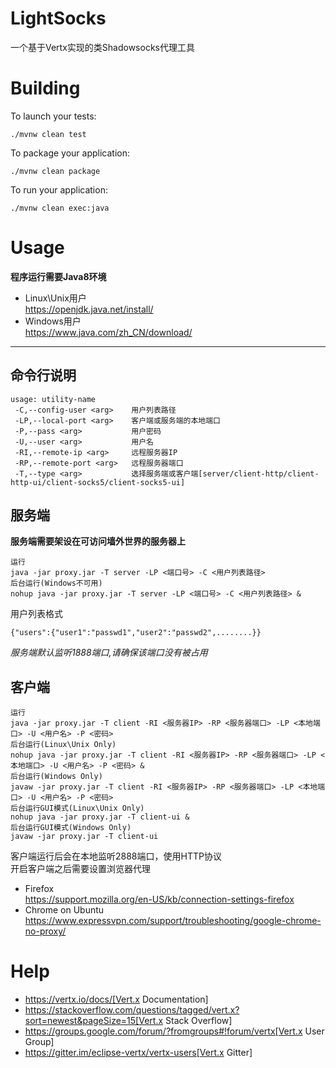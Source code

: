 LightSocks
==========
一个基于Vertx实现的类Shadowsocks代理工具

Building
========

To launch your tests:
```
./mvnw clean test
```

To package your application:
```
./mvnw clean package
```

To run your application:
```
./mvnw clean exec:java
```

Usage
=====
**程序运行需要Java8环境**
* Linux\Unix用户  
  https://openjdk.java.net/install/
* Windows用户  
  https://www.java.com/zh_CN/download/

****
命令行说明
----
```
usage: utility-name
 -C,--config-user <arg>    用户列表路径
 -LP,--local-port <arg>    客户端或服务端的本地端口
 -P,--pass <arg>           用户密码
 -U,--user <arg>           用户名
 -RI,--remote-ip <arg>     远程服务器IP
 -RP,--remote-port <arg>   远程服务器端口
 -T,--type <arg>           选择服务端或客户端[server/client-http/client-http-ui/client-socks5/client-socks5-ui]
```
服务端
-----
**服务端需要架设在可访问墙外世界的服务器上**
```
运行
java -jar proxy.jar -T server -LP <端口号> -C <用户列表路径>
后台运行(Windows不可用)
nohup java -jar proxy.jar -T server -LP <端口号> -C <用户列表路径> &
```
用户列表格式
```
{"users":{"user1":"passwd1","user2":"passwd2",........}}
```
*服务端默认监听1888端口,请确保该端口没有被占用*

客户端
-----
```
运行
java -jar proxy.jar -T client -RI <服务器IP> -RP <服务器端口> -LP <本地端口> -U <用户名> -P <密码>
后台运行(Linux\Unix Only)
nohup java -jar proxy.jar -T client -RI <服务器IP> -RP <服务器端口> -LP <本地端口> -U <用户名> -P <密码> &
后台运行(Windows Only)
javaw -jar proxy.jar -T client -RI <服务器IP> -RP <服务器端口> -LP <本地端口> -U <用户名> -P <密码>
后台运行GUI模式(Linux\Unix Only)
nohup java -jar proxy.jar -T client-ui &
后台运行GUI模式(Windows Only)
javaw -jar proxy.jar -T client-ui
```
客户端运行后会在本地监听2888端口，使用HTTP协议  
开启客户端之后需要设置浏览器代理
* Firefox  
  https://support.mozilla.org/en-US/kb/connection-settings-firefox
* Chrome on Ubuntu  
  https://www.expressvpn.com/support/troubleshooting/google-chrome-no-proxy/

Help
====

* https://vertx.io/docs/[Vert.x Documentation]
* https://stackoverflow.com/questions/tagged/vert.x?sort=newest&pageSize=15[Vert.x Stack Overflow]
* https://groups.google.com/forum/?fromgroups#!forum/vertx[Vert.x User Group]
* https://gitter.im/eclipse-vertx/vertx-users[Vert.x Gitter]


